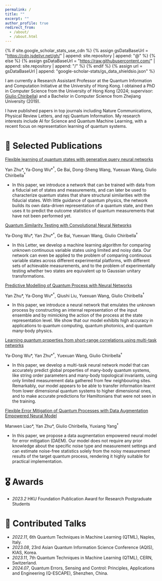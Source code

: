 ```yaml
---
permalink: /
title: ""
excerpt: ""
author_profile: true
redirect_from: 
  - /about/
  - /about.html
---
```


{% if site.google_scholar_stats_use_cdn %}
{% assign gsDataBaseUrl = "https://cdn.jsdelivr.net/gh/" | append: site.repository | append: "@" %}
{% else %}
{% assign gsDataBaseUrl = "https://raw.githubusercontent.com/" | append: site.repository | append: "/" %}
{% endif %}
{% assign url = gsDataBaseUrl | append: "google-scholar-stats/gs_data_shieldsio.json" %}

<span class='anchor' id='about-me'></span>



I am currently a Research Assistant Professor at the Quantum Information and Computation Initiative at the University of Hong Kong. I obtained a PhD in Computer Science from the University of Hong Kong (2024; supervisor: [Giulio Chiribella](https://scholar.google.com/citations?user=4ob0VU4AAAAJ&hl=en&oi=ao)) and a Bachelor in Computer Science from Zhejiang University (2019).

I have published papers in top journals including Nature Communications, Physical Review Letters, and npj Quantum Information. My research interests include AI for Science and Quantum Machine Learning, with a recent focus on representation learning of quantum systems.

# 📝 Selected Publications

[Flexible learning of quantum states with generative query neural networks](https://www.nature.com/articles/s41467-022-33928-z)

Yan Zhu*, Ya-Dong Wu\*$^\dagger$, Ge Bai, Dong-Sheng Wang, Yuexuan Wang, Giulio Chiribella$^\dagger$

- In this paper, we introduce a network that can be trained with data from a fiducial set of states and measurements, and can later be used to characterize quantum states that share structural similarities with the fiducial states. With little guidance of quantum physics, the network builds its own data-driven representation of a quantum state, and then uses it to predict the outcome statistics of quantum measurements that have not been performed yet. 

[Quantum Similarity Testing with Convolutional Neural Networks](https://journals.aps.org/prl/abstract/10.1103/PhysRevLett.130.210601)

Ya-Dong Wu\*, Yan Zhu\*$^\dagger$, Ge Bai, Yuexuan Wang, Giulio Chiribella$^\dagger$

- In this Letter, we develop a machine learning algorithm for comparing unknown continuous variable states using limited and noisy data. Our network can even be applied to the problem of comparing continuous variable states across different experimental platforms, with different sets of achievable measurements, and to the problem of experimentally testing whether two states are equivalent up to Gaussian unitary transformations.

[Predictive Modelling of Quantum Process with Neural Networks](https://arxiv.org/abs/2308.08815)

Yan Zhu\*, Ya-Dong Wu\*$^\dagger$, Qiushi Liu, Yuexuan Wang, Giulio Chiribella$^\dagger$

- In this paper, we introduce a neural network that emulates the unknown process by constructing an internal representation of the input ensemble and by mimicking the action of the process at the state representation level. We show that our model exhibits high accuracy in applications to quantum computing, quantum photonics, and quantum many-body physics.

[Learning quantum properties from short-range correlations using multi-task networks](https://arxiv.org/abs/2308.08815)

Ya-Dong Wu\*, Yan Zhu\*$^\dagger$, Yuexuan Wang, Giulio Chiribella$^\dagger$

- In this paper, we develop a multi-task neural network model that can accurately predict global properties of many-body quantum systems, like string order parameters and many-body topological invariants, using only limited measurement data gathered from few neighbouring sites. Remarkably, our model appears to be able to transfer information learnt from lower dimensional quantum systems to higher dimensional ones, and to make accurate predictions for Hamiltonians that were not seen in the training.

[Flexible Error Mitigation of Quantum Processes with Data Augmentation Empowered Neural Model](https://arxiv.org/abs/2311.01727)

Manwen Liao\*, Yan Zhu\*, Giulio Chiribella, Yuxiang Yang$^\dagger$

- In this paper, we propose a data augmentation empowered neural model for error mitigation (DAEM). Our model does not require any prior knowledge about the specific noise type and measurement settings and can estimate noise-free statistics solely from the noisy measurement results of the target quantum process, rendering it highly suitable for practical implementation.

# 🎖 Awards

- *2023.2* HKU Foundation Publication Award for Research Postgraduate Students

  

# 💬 Contributed Talks

- *2022.11*, 6th Quantum Techniques in Machine Learning (QTML), Naples, Italy.
- *2023.08*, 23rd Asian Quantum Information Science Conference (AQIS), KIAS, Korea.
- *2023.11*, 7th Quantum Techniques in Machine Learning (QTML), CERN, Switzerland.
- *2024.07*, Quantum Errors, Sensing and Control: Principles, Applications and Engineering (Q-ESCAPE), Shenzhen, China.

